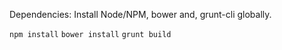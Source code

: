 Dependencies: Install Node/NPM, bower and, grunt-cli globally.

`npm install`
`bower install`
`grunt build`